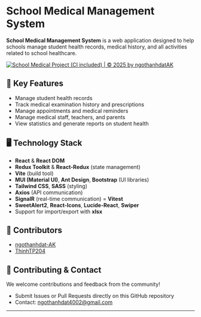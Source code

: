 # School Medical Management System

**School Medical Management System** is a web application designed to help schools manage student health records, medical history, and all activities related to school healthcare.

[![School Medical Project (CI included) | © 2025 by ngothanhdatAK](https://github.com/ngothanhdat-AK/school-medical-client/actions/workflows/node.js.yml/badge.svg)](https://github.com/ngothanhdat-AK/school-medical-client/actions/workflows/node.js.yml)

## 🚀 Key Features
- Manage student health records
- Track medical examination history and prescriptions
- Manage appointments and medical reminders
- Manage medical staff, teachers, and parents
- View statistics and generate reports on student health

## 🖥️ Technology Stack
- **React** & **React DOM**
- **Redux Toolkit** & **React-Redux** (state management)
- **Vite** (build tool)
- **MUI (Material UI)**, **Ant Design**, **Bootstrap** (UI libraries)
- **Tailwind CSS**, **SASS** (styling)
- **Axios** (API communication)
- **SignalR** (real-time communication)
= **Vitest**
- **SweetAlert2**, **React-Icons**, **Lucide-React**, **Swiper**
- Support for import/export with **xlsx**

## 👥 Contributors

- [ngothanhdat-AK](https://github.com/ngothanhdat-AK)
- [ThinhTP204](https://github.com/ThinhTP204)

## 🤝 Contributing & Contact

We welcome contributions and feedback from the community!

- Submit Issues or Pull Requests directly on this GitHub repository
- Contact: [ngothanhdat4002@gmail.com](mailto:ngothanhdat4002@gmail.com)

------------------------------------------------------------------
